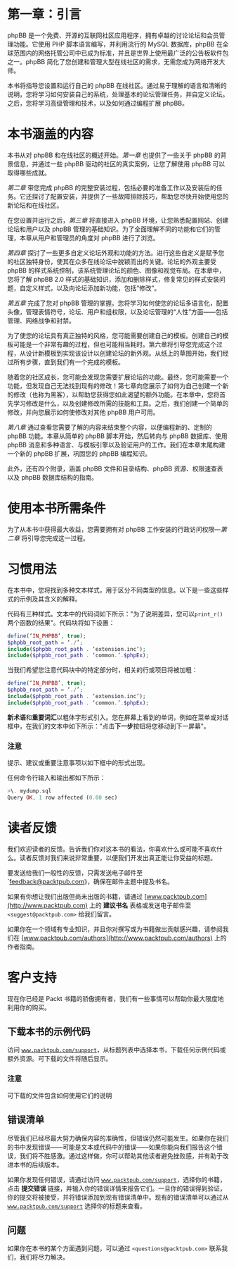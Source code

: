# 第一章：引言

phpBB 是一个免费、开源的互联网社区应用程序，拥有卓越的讨论论坛和会员管理功能。它使用 PHP 脚本语言编写，并利用流行的 MySQL 数据库，phpBB 在全球范围内的网络托管公司中已成为标准，并且是世界上使用最广泛的公告板软件包之一。phpBB 简化了您创建和管理大型在线社区的需求，无需您成为网络开发大师。

本书将指导您设置和运行自己的 phpBB 在线社区。通过易于理解的语言和清晰的说明，您将学习如何安装自己的系统，处理基本的论坛管理任务，并自定义论坛。之后，您将学习高级管理和技术，以及如何通过编程扩展 phpBB。

# 本书涵盖的内容

本书从对 phpBB 和在线社区的概述开始。*第一章* 也提供了一些关于 phpBB 的背景信息，并通过一些 phpBB 驱动的社区的真实案例，让您了解使用 phpBB 可以取得哪些成就。

*第二章* 带您完成 phpBB 的完整安装过程，包括必要的准备工作以及安装后的任务。它还探讨了配置安装，并提供了一些故障排除技巧，帮助您尽快开始使用您的新论坛和在线社区。

在您设置并运行之后，*第三章* 将直接进入 phpBB 环境，让您熟悉配置网站、创建论坛和用户以及 phpBB 管理的基础知识。为了全面理解不同的功能和它们的管理，本章从用户和管理员的角度对 phpBB 进行了浏览。

*第四章* 探讨了一些更多自定义论坛外观和功能的方法。进行这些自定义是赋予您的社区独特身份，使其在众多在线论坛中脱颖而出的关键。论坛的外观主要受 phpBB 的样式系统控制，该系统管理论坛的颜色、图像和视觉布局。在本章中，您将了解 phpBB 2.0 样式的基础知识，添加和删除样式，修复常见的样式安装问题，自定义样式，以及向论坛添加新功能，包括“修改”。

*第五章* 完成了您对 phpBB 管理的掌握。您将学习如何使您的论坛多语言化，配置头像，管理表情符号，论坛、用户和组权限，以及论坛管理的“人性”方面——包括管理、网络战争和封禁。

为了使您的论坛具有真正独特的风格，您可能需要创建自己的模板。创建自己的模板可能是一个非常有趣的过程，但也可能相当耗时。第六章将引导您完成这个过程，从设计新模板到实现该设计以创建论坛的新外观。从纸上的草图开始，我们经过所有步骤，直到我们有一个完成的模板。

随着您的社区成长，您可能会发现您需要扩展论坛的功能。最终，您可能需要一个功能，但发现自己无法找到现有的修改！第七章向您展示了如何为自己创建一个新的修改（也称为黑客），以帮助您获得您如此渴望的额外功能。在本章中，您将首先学习修改是什么，以及创建修改所需的技能和工具。之后，我们创建一个简单的修改，并向您展示如何使修改对其他 phpBB 用户可用。

*第八章* 通过查看您需要了解的内容来结束整个内容，以便编程新的、定制的 phpBB 功能。本章从简单的 phpBB 脚本开始，然后转向与 phpBB 数据库、使用 phpBB 消息和多种语言、与模板引擎以及验证用户的工作。我们在本章末尾构建一个新的 phpBB 扩展，巩固您的 phpBB 编程知识。

此外，还有四个附录，涵盖 phpBB 文件和目录结构、phpBB 资源、权限速查表以及 phpBB 数据库结构的指南。

# 使用本书所需条件

为了从本书中获得最大收益，您需要拥有对 phpBB 工作安装的行政访问权限—*第二章* 将引导您完成这一过程。

# 习惯用法

在本书中，您将找到多种文本样式，用于区分不同类型的信息。以下是一些这些样式的示例及其含义的解释。

代码有三种样式。文本中的代码词如下所示："为了说明差异，您可以`print_r()`两个函数的结果"。代码块将如下设置：

```php
define(‘IN_PHPBB’, true);
$phpbb_root_path = ‘./’;
include($phpbb_root_path . ‘extension.inc’);
include($phpbb_root_path . ‘common.’.$phpEx);

```

当我们希望您注意代码块中的特定部分时，相关的行或项目将被加粗：

```php
define(‘IN_PHPBB’, true);
$phpbb_root_path = ‘./’;
include($phpbb_root_path . ‘extension.inc’);
include($phpbb_root_path . ‘common.’.$phpEx);

```

**新术语**和**重要词汇**以粗体字形式引入。您在屏幕上看到的单词，例如在菜单或对话框中，在我们的文本中如下所示："点击**下一步**按钮将您移动到下一屏幕"。

### 注意

提示、建议或重要注意事项以如下框中的形式出现。

任何命令行输入和输出都如下所示：

```php
>\. mydump.sql
Query OK, 1 row affected (0.00 sec)

```

# 读者反馈

我们欢迎读者的反馈。告诉我们你对这本书的看法，你喜欢什么或可能不喜欢什么。读者反馈对我们来说非常重要，以便我们开发出真正能让你受益的标题。

要发送给我们一般性的反馈，只需发送电子邮件至 `<feedback@packtpub.com>》，确保在邮件主题中提及书名。

如果有你想让我们出版但尚未出版的书籍，请通过 [www.packtpub.com](http://www.packtpub.com) 上的 **建议书名** 表格或发送电子邮件至 `<suggest@packtpub.com>` 给我们留言。

如果你在一个领域有专业知识，并且你对撰写或为书籍做出贡献感兴趣，请参阅我们在 [www.packtpub.com/authors](http://www.packtpub.com/authors) 上的作者指南。

# 客户支持

现在你已经是 Packt 书籍的骄傲拥有者，我们有一些事情可以帮助你最大限度地利用你的购买。

## 下载本书的示例代码

访问 [`www.packtpub.com/support`](http://www.packtpub.com/support)，从标题列表中选择本书，下载任何示例代码或额外资源。可下载的文件将随后显示。

### 注意

可下载的文件包含如何使用它们的说明

## 错误清单

尽管我们已经尽最大努力确保内容的准确性，但错误仍然可能发生。如果你在我们的书中发现错误——可能是文本或代码中的错误——如果你能向我们报告这个错误，我们将不胜感激。通过这样做，你可以帮助其他读者避免挫败感，并有助于改进本书的后续版本。

如果你发现任何错误，请通过访问 [`www.packtpub.com/support`](http://www.packtpub.com/support)，选择你的书籍，点击 **提交错误** 链接，并输入你的错误详情来报告它们。一旦你的错误得到验证，你的提交将被接受，并将错误添加到现有错误清单中。现有的错误清单可以通过从 [`www.packtpub.com/support`](http://www.packtpub.com/support) 选择你的标题来查看。

## 问题

如果你在本书的某个方面遇到问题，可以通过 `<questions@packtpub.com>` 联系我们，我们将尽力解决。
